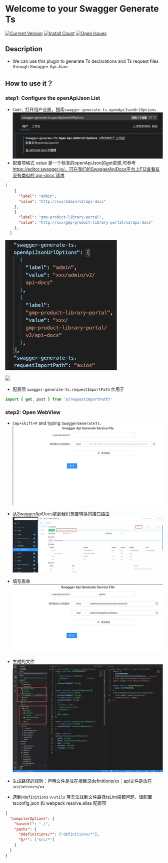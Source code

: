# Welcome to your Swagger Generate Ts
[![Current Version](https://vsmarketplacebadge.apphb.com/version/leizl.swagger-generate-ts.svg)](https://marketplace.visualstudio.com/items?itemName=leizl.swagger-generate-ts)
[![Install Count](https://vsmarketplacebadge.apphb.com/installs/leizl.swagger-generate-ts.svg)](https://marketplace.visualstudio.com/items?itemName=leizl.swagger-generate-ts)
[![Open Issues](https://vsmarketplacebadge.apphb.com/rating/leizl.swagger-generate-ts.svg)](https://marketplace.visualstudio.com/items?itemName=leizl.swagger-generate-ts)

## Description
* We can use this plugin to generate Ts declarations and Ts request files through Swagger Api Json

## How to use it？

### step1: Configure the openApiJson List

* `Cmd+,` 打开用户设置，搜索`swagger-generate-ts.openApiJsonUrlOptions`
![](https://github.com/leizelong/swagger-generate-ts/blob/main/media/step1-setting.jpg?raw=true)
* 配置项格式 value 是一个标准的openApiJson的get资源,可参考 https://editor.swagger.io/。可在我们的SwaggerApiDocs平台上F12查看有没有类似的`api-docs`请求
``` json
[
    {
      "label": "admin",
      "value": "http://xxx/admin/v2/api-docs"
    },
    {
      "label": "gmp-product-library-portal",
      "value": "http://xxx/gmp-product-library-portal/v2/api-docs"
    },
  ]
```
![](https://github.com/leizelong/swagger-generate-ts/blob/main/media/step1-options.jpg?raw=true)

![](https://github.com/leizelong/swagger-generate-ts/blob/main/media/step1-openApiUrl?raw=true)

* 配置项 `swagger-generate-ts.requestImportPath` 作用于 
``` js 
import { get, post } from '${requestImportPath}'
```

### step2: Open WebView
* `Cmp+shift+P`  and typing `SwaggerGenerateTs`.
![](https://github.com/leizelong/swagger-generate-ts/blob/main/media/step2-webview.jpg?raw=true)
* 从SwaggerApiDocs拿到我们想要转换的接口路由
![](https://github.com/leizelong/swagger-generate-ts/blob/main/media/step2-swagger-docs.jpg?raw=true)

* 填写表单
![](https://github.com/leizelong/swagger-generate-ts/blob/main/media/step2-form.jpg?raw=true)

* 生成的文件
![](https://github.com/leizelong/swagger-generate-ts/blob/main/media/step2-result.jpg?raw=true)

* 生成路径的规则：声明文件是放在根目录definitions/xx；api文件是放在src/services/xx

* 遇到`@definitions` `@/utils` 等无法找到文件路径tsLint报错问题，请配置tsconfig.json 和 webpack resolve.alias 配置项

``` json 
{
  "compilerOptions": {
    "baseUrl": "./",
    "paths": {
      "@definitions/*": ["definitions/*"],
      "@/*": ["src/*"]
    }
  }
}
```